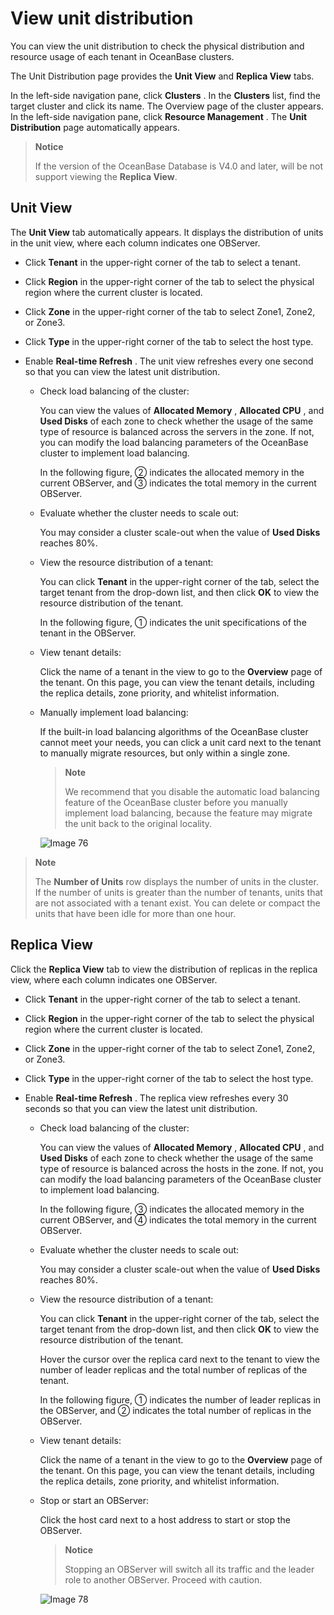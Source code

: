 # View unit distribution

You can view the unit distribution to check the physical distribution and resource usage of each tenant in OceanBase clusters.

The Unit Distribution page provides the **Unit View** and **Replica View** tabs.

In the left-side navigation pane, click **Clusters** . In the **Clusters** list, find the target cluster and click its name. The Overview page of the cluster appears. In the left-side navigation pane, click **Resource Management** . The **Unit Distribution** page automatically appears.

> **Notice**
>
> If the version of the OceanBase Database is V4.0 and later, will be not support viewing the **Replica View**.

## Unit View

The **Unit View** tab automatically appears. It displays the distribution of units in the unit view, where each column indicates one OBServer.

* Click **Tenant** in the upper-right corner of the tab to select a tenant.

* Click **Region** in the upper-right corner of the tab to select the physical region where the current cluster is located.

* Click **Zone** in the upper-right corner of the tab to select Zone1, Zone2, or Zone3.

* Click **Type** in the upper-right corner of the tab to select the host type.

* Enable **Real-time Refresh** . The unit view refreshes every one second so that you can view the latest unit distribution.

  * Check load balancing of the cluster:

    You can view the values of **Allocated Memory** , **Allocated CPU** , and **Used Disks** of each zone to check whether the usage of the same type of resource is balanced across the servers in the zone. If not, you can modify the load balancing parameters of the OceanBase cluster to implement load balancing.

    In the following figure, ② indicates the allocated memory in the current OBServer, and ③ indicates the total memory in the current OBServer.

  * Evaluate whether the cluster needs to scale out:

    You may consider a cluster scale-out when the value of **Used Disks** reaches 80%.

  * View the resource distribution of a tenant:

    You can click **Tenant** in the upper-right corner of the tab, select the target tenant from the drop-down list, and then click **OK** to view the resource distribution of the tenant.

    In the following figure, ① indicates the unit specifications of the tenant in the OBServer.

  * View tenant details:

    Click the name of a tenant in the view to go to the **Overview** page of the tenant. On this page, you can view the tenant details, including the replica details, zone priority, and whitelist information.

  * Manually implement load balancing:

    If the built-in load balancing algorithms of the OceanBase cluster cannot meet your needs, you can click a unit card next to the tenant to manually migrate resources, but only within a single zone.

    > **Note**
    >
    > We recommend that you disable the automatic load balancing feature of the OceanBase cluster before you manually implement load balancing, because the feature may migrate the unit back to the original locality.

    ![Image 76](https://help-static-aliyun-doc.aliyuncs.com/assets/img/en-US/8214633561/p440417.png)

> **Note**
>
> The **Number of Units** row displays the number of units in the cluster. If the number of units is greater than the number of tenants, units that are not associated with a tenant exist. You can delete or compact the units that have been idle for more than one hour.

## Replica View

Click the **Replica View** tab to view the distribution of replicas in the replica view, where each column indicates one OBServer.

* Click **Tenant** in the upper-right corner of the tab to select a tenant.

* Click **Region** in the upper-right corner of the tab to select the physical region where the current cluster is located.

* Click **Zone** in the upper-right corner of the tab to select Zone1, Zone2, or Zone3.

* Click **Type** in the upper-right corner of the tab to select the host type.

* Enable **Real-time Refresh** . The replica view refreshes every 30 seconds so that you can view the latest unit distribution.

  * Check load balancing of the cluster:

    You can view the values of **Allocated Memory** , **Allocated CPU** , and **Used Disks** of each zone to check whether the usage of the same type of resource is balanced across the hosts in the zone. If not, you can modify the load balancing parameters of the OceanBase cluster to implement load balancing.

    In the following figure, ③ indicates the allocated memory in the current OBServer, and ④ indicates the total memory in the current OBServer.

  * Evaluate whether the cluster needs to scale out:

    You may consider a cluster scale-out when the value of **Used Disks** reaches 80%.

  * View the resource distribution of a tenant:

    You can click **Tenant** in the upper-right corner of the tab, select the target tenant from the drop-down list, and then click **OK** to view the resource distribution of the tenant.

    Hover the cursor over the replica card next to the tenant to view the number of leader replicas and the total number of replicas of the tenant.

    In the following figure, ① indicates the number of leader replicas in the OBServer, and ② indicates the total number of replicas in the OBServer.

  * View tenant details:

    Click the name of a tenant in the view to go to the **Overview** page of the tenant. On this page, you can view the tenant details, including the replica details, zone priority, and whitelist information.

  * Stop or start an OBServer:

    Click the host card next to a host address to start or stop the OBServer.

    > **Notice**
    >
    > Stopping an OBServer will switch all its traffic and the leader role to another OBServer. Proceed with caution.

    ![Image 78](https://help-static-aliyun-doc.aliyuncs.com/assets/img/en-US/8214633561/p440418.png)
